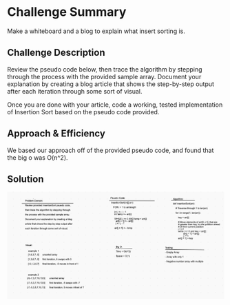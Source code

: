 # Challenge Summary
Make a whiteboard and a blog to explain what insert sorting is.

## Challenge Description
Review the pseudo code below, then trace the algorithm by stepping through the process with the provided sample array. Document your explanation by creating a blog article that shows the step-by-step output after each iteration through some sort of visual.

Once you are done with your article, code a working, tested implementation of Insertion Sort based on the pseudo code provided.

## Approach & Efficiency
We based our approach off of the provided pseudo code, and found that the big o was O(n^2).

## Solution
![Insertion Sort Whiteboard](../../assets/insertion-sort.png)

